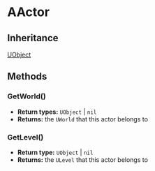 # AActor

## Inheritance
[UObject](./uobject.md)

## Methods

### GetWorld()
- **Return types:** `UObject` | `nil`
- **Returns:** the `UWorld` that this actor belongs to

### GetLevel()
- **Return type:** `UObject` | `nil`
- **Returns:** the `ULevel` that this actor belongs to